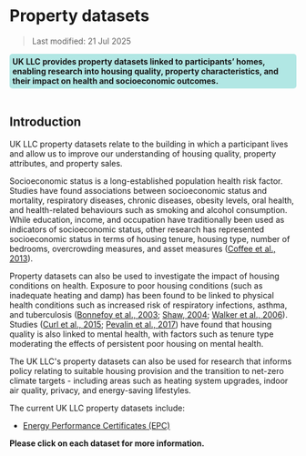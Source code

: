 # Property datasets

> Last modified: 21 Jul 2025

<div style="background-color: rgba(0, 178, 169, 0.3); padding: 5px; border-radius: 5px;"><strong>UK LLC provides property datasets linked to participants’ homes, enabling research into housing quality, property characteristics, and their impact on health and socioeconomic outcomes.</strong></div>  
<br>

## Introduction

UK LLC property datasets relate to the building in which a participant lives and allow us to improve our understanding of housing quality, property attributes, and property sales.

Socioeconomic status is a long-established population health risk factor. Studies have found associations between socioeconomic status and mortality, respiratory diseases, chronic diseases, obesity levels, oral health, and health-related behaviours such as smoking and alcohol consumption. While education, income, and occupation have traditionally been used as indicators of socioeconomic status, other research has represented socioeconomic status in terms of housing tenure, housing type, number of bedrooms, overcrowding measures, and asset measures ([Coffee et al., 2013](https://link.springer.com/content/pdf/10.1186/1476-072X-12-22.pdf)).

Property datasets can also be used to investigate the impact of housing conditions on health. Exposure to poor housing conditions (such as inadequate heating and damp) has been found to be linked to physical health conditions such as increased risk of respiratory infections, asthma, and tuberculosis ([Bonnefoy et al., 2003](https://ajph.aphapublications.org/doi/pdf/10.2105/AJPH.93.9.1559?download=true); [Shaw, 2004](https://www.annualreviews.org/content/journals/10.1146/annurev.publhealth.25.101802.123036); [Walker et al., 2006](https://academic.oup.com/eurpub/article-abstract/16/5/463/590405)). Studies ([Curl et al., 2015](https://jech.bmj.com/content/jech/69/1/12.full.pdf?casa\_token=vviE2IHz\_hQAAAAA:4xzpm5H\_2nojZfNGUp60JGlH7k6pknkpyPQ52Nl3nRGBKK3qhXmu2JwVh51vjx7F1oY4CcIXn7E); [Pevalin et al., 2017](https://www.sciencedirect.com/science/article/pii/S0091743517303419?casa\_token=KyiCV2Aw6YAAAAAA:DU1sAChcXUC4xYAvHMFeiYlkekCaXaLVbOcmE7q2h9RSXQzONvfB9cNUnbeAdGFgi0HtAF2m6A)) have found that housing quality is also linked to mental health, with factors such as tenure type moderating the effects of persistent poor housing on mental health.

The UK LLC's property datasets can also be used for research that informs policy relating to suitable housing provision and the transition to net-zero climate targets - including areas such as heating system upgrades, indoor air quality, privacy, and energy-saving lifestyles.

The current UK LLC property datasets include:

- [Energy Performance Certificates (EPC)](../property_datasets/EPC.md)

**Please click on each dataset for more information.**



